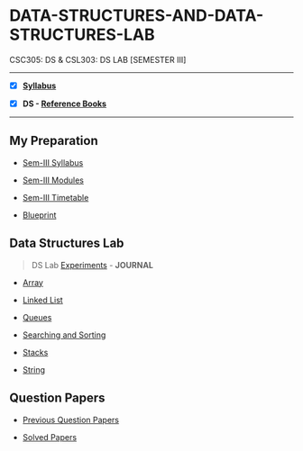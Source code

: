 # DATA-STRUCTURES-AND-DATA-STRUCTURES-LAB
 CSC305: DS & CSL303: DS LAB [SEMESTER III] 
 
 ---
 
 - [X] **[Syllabus](https://github.com/Amey-Thakur/DATA-STRUCTURES-AND-DATA-STRUCTURES-LAB/blob/main/SE-Comps_CBCGS_Syllabus.pdf)**
 
 - [X] **DS - [Reference Books](https://github.com/Amey-Thakur/DATA-STRUCTURES-AND-DATA-STRUCTURES-LAB/tree/main/Reference%20Books)**

---

## My Preparation
 
 - [Sem-III Syllabus](https://github.com/Amey-Thakur/DATA-STRUCTURES-AND-DATA-STRUCTURES-LAB/blob/main/My%20Preparation/Note_2019-09-26_13_54_38_159.png)
 
 - [Sem-III Modules](https://github.com/Amey-Thakur/DATA-STRUCTURES-AND-DATA-STRUCTURES-LAB/blob/main/My%20Preparation/Note_2019-09-26_14_10_59_854.png)
 
 - [Sem-III Timetable](https://github.com/Amey-Thakur/DATA-STRUCTURES-AND-DATA-STRUCTURES-LAB/blob/main/My%20Preparation/Note_2019-09-26_14_17_40_056.png)
 
 - [Blueprint](https://github.com/Amey-Thakur/DATA-STRUCTURES-AND-DATA-STRUCTURES-LAB/blob/main/Blueprint%20(DS).png)


## Data Structures Lab
 
 >DS Lab [Experiments](https://github.com/Amey-Thakur/DATA-STRUCTURES-AND-DATA-STRUCTURES-LAB/blob/main/Data%20Structures%20Lab/DSL%20Experiments.pdf) - **JOURNAL** 
 
 - [Array](https://github.com/Amey-Thakur/DATA-STRUCTURES-AND-DATA-STRUCTURES-LAB/tree/main/Data%20Structures%20Lab/Programs/Array)
 
 - [Linked List](https://github.com/Amey-Thakur/DATA-STRUCTURES-AND-DATA-STRUCTURES-LAB/tree/main/Data%20Structures%20Lab/Programs/Linked%20List)
 
 - [Queues](https://github.com/Amey-Thakur/DATA-STRUCTURES-AND-DATA-STRUCTURES-LAB/tree/main/Data%20Structures%20Lab/Programs/Queues)
 
 - [Searching and Sorting](https://github.com/Amey-Thakur/DATA-STRUCTURES-AND-DATA-STRUCTURES-LAB/tree/main/Data%20Structures%20Lab/Programs/Searching%20and%20Sorting)
 
 - [Stacks](https://github.com/Amey-Thakur/DATA-STRUCTURES-AND-DATA-STRUCTURES-LAB/tree/main/Data%20Structures%20Lab/Programs/Stacks)
 
 - [String](https://github.com/Amey-Thakur/DATA-STRUCTURES-AND-DATA-STRUCTURES-LAB/tree/main/Data%20Structures%20Lab/Programs/String)


## Question Papers
 
 - [Previous Question Papers](https://github.com/Amey-Thakur/DATA-STRUCTURES-AND-DATA-STRUCTURES-LAB/tree/main/Quesion%20Papers/Previous%20Quesion%20Papers)
 
 - [Solved Papers](https://github.com/Amey-Thakur/DATA-STRUCTURES-AND-DATA-STRUCTURES-LAB/tree/main/Quesion%20Papers/DS%20Solved%20Papers)


